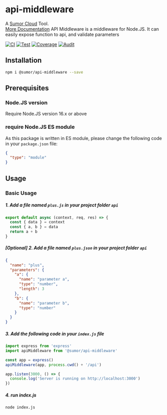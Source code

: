 # api-middleware

A [Sumor Cloud](https://sumor.cloud) Tool.  
[More Documentation](https://sumor.cloud/api-middleware)
API Middleware is a middleware for Node.JS.
It can easily expose function to api, and validate parameters

[![CI](https://github.com/sumor-cloud/api-middleware/actions/workflows/ci.yml/badge.svg)](https://github.com/sumor-cloud/api-middleware/actions/workflows/ci.yml)
[![Test](https://github.com/sumor-cloud/api-middleware/actions/workflows/ut.yml/badge.svg)](https://github.com/sumor-cloud/api-middleware/actions/workflows/ut.yml)
[![Coverage](https://github.com/sumor-cloud/api-middleware/actions/workflows/coverage.yml/badge.svg)](https://github.com/sumor-cloud/api-middleware/actions/workflows/coverage.yml)
[![Audit](https://github.com/sumor-cloud/api-middleware/actions/workflows/audit.yml/badge.svg)](https://github.com/sumor-cloud/api-middleware/actions/workflows/audit.yml)

## Installation

```bash
npm i @sumor/api-middleware --save
```

## Prerequisites

### Node.JS version

Require Node.JS version 16.x or above

### require Node.JS ES module

As this package is written in ES module,
please change the following code in your `package.json` file:

```json
{
  "type": "module"
}
```

## Usage

### Basic Usage

##### 1. Add a file named `plus.js` in your project folder `api`

```js
export default async (context, req, res) => {
  const { data } = context
  const { a, b } = data
  return a + b
}
```

##### [Optional] 2. Add a file named `plus.json` in your project folder `api`

```json
{
  "name": "plus",
  "parameters": {
    "a": {
      "name": "parameter a",
      "type": "number",
      "length": 3
    },
    "b": {
      "name": "parameter b",
      "type": "number"
    }
  }
}
```

##### 3. Add the following code in your `index.js` file

```javascript
import express from 'express'
import apiMiddleware from '@sumor/api-middleware'

const app = express()
apiMiddleware(app, process.cwd() + '/api')

app.listen(3000, () => {
  console.log('Server is running on http://localhost:3000')
})
```

##### 4. run index.js

```bash
node index.js
```

